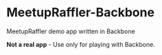 MeetupRaffler-Backbone
======================

MeetupRaffler demo app written in Backbone

**Not a real app** - Use only for playing with Backbone.

